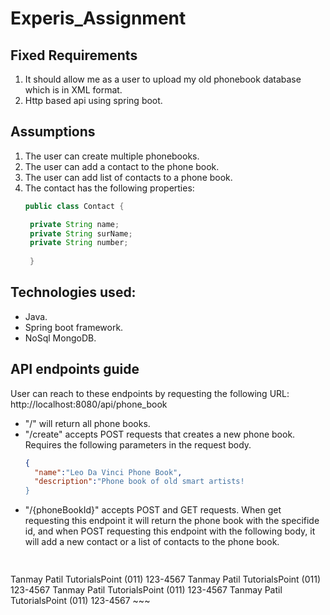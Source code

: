 # Experis_Assignment

## Fixed Requirements
1. It should allow me as a user to upload my old phonebook database which is in XML format. 
2. Http based api using spring boot.

## Assumptions
1. The user can create multiple phonebooks.
2. The user can add a contact to the phone book.
3. The user can add list of contacts to a phone book.
4. The contact has the following properties:
   ~~~java
   public class Contact {
   
    private String name;
    private String surName;
    private String number;
    
    }
    ~~~

## Technologies used:
- Java.
- Spring boot framework.
- NoSql MongoDB.


## API endpoints guide
User can reach to these endpoints by requesting the following URL: http://localhost:8080/api/phone_book
- "/" will return all phone books.
- "/create" accepts POST requests that creates a new phone book. Requires the following parameters in the request body.
   ~~~json
   {
	 "name":"Leo Da Vinci Phone Book",
	 "description":"Phone book of old smart artists!
   }
   ~~~
- "/{phoneBookId}" accepts POST and GET requests. When get requesting this endpoint it will return the phone book with the specifide id,   and when POST requesting this endpoint with the following body, it will add a new contact or a list of contacts to the phone book.
   ~~~json
      
<contactRequests>
    <contact>
        <name>Tanmay Patil</name>
        <surname>TutorialsPoint</surname>
        <number>(011) 123-4567</number>
    </contact>
    <contact>
        <name>Tanmay Patil</name>
        <surname>TutorialsPoint</surname>
        <number>(011) 123-4567</number>
    </contact>
    <contact>
        <name>Tanmay Patil</name>
        <surname>TutorialsPoint</surname>
        <number>(011) 123-4567</number>
    </contact>
    <contact>
        <name>Tanmay Patil</name>
        <surname>TutorialsPoint</surname>
        <number>(011) 123-4567</number>
    </contact>


</contactRequests>
   ~~~
   
   
